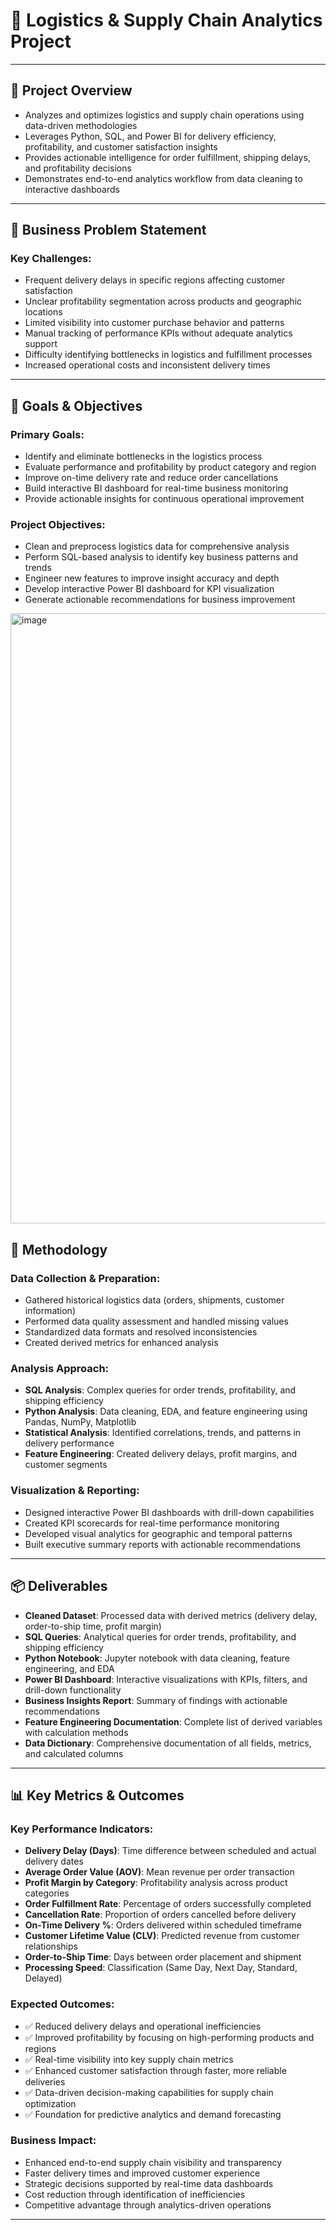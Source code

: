 # 🚚 Logistics & Supply Chain Analytics Project

---

## **📘 Project Overview**

- Analyzes and optimizes logistics and supply chain operations using data-driven methodologies
- Leverages Python, SQL, and Power BI for delivery efficiency, profitability, and customer satisfaction insights
- Provides actionable intelligence for order fulfillment, shipping delays, and profitability decisions
- Demonstrates end-to-end analytics workflow from data cleaning to interactive dashboards

---

## **🧩 Business Problem Statement**

### **Key Challenges:**
- Frequent delivery delays in specific regions affecting customer satisfaction
- Unclear profitability segmentation across products and geographic locations
- Limited visibility into customer purchase behavior and patterns
- Manual tracking of performance KPIs without adequate analytics support
- Difficulty identifying bottlenecks in logistics and fulfillment processes
- Increased operational costs and inconsistent delivery times

---

## **🎯 Goals & Objectives**

### **Primary Goals:**
- Identify and eliminate bottlenecks in the logistics process
- Evaluate performance and profitability by product category and region
- Improve on-time delivery rate and reduce order cancellations
- Build interactive BI dashboard for real-time business monitoring
- Provide actionable insights for continuous operational improvement

### **Project Objectives:**
- Clean and preprocess logistics data for comprehensive analysis
- Perform SQL-based analysis to identify key business patterns and trends
- Engineer new features to improve insight accuracy and depth
- Develop interactive Power BI dashboard for KPI visualization
- Generate actionable recommendations for business improvement

<img width="2148" height="976" alt="image" src="https://github.com/user-attachments/assets/26a78947-59e1-4ce1-bf5a-a0ad36690a23" />


## **🔬 Methodology**

### **Data Collection & Preparation:**
- Gathered historical logistics data (orders, shipments, customer information)
- Performed data quality assessment and handled missing values
- Standardized data formats and resolved inconsistencies
- Created derived metrics for enhanced analysis

### **Analysis Approach:**
- **SQL Analysis**: Complex queries for order trends, profitability, and shipping efficiency
- **Python Analysis**: Data cleaning, EDA, and feature engineering using Pandas, NumPy, Matplotlib
- **Statistical Analysis**: Identified correlations, trends, and patterns in delivery performance
- **Feature Engineering**: Created delivery delays, profit margins, and customer segments

### **Visualization & Reporting:**
- Designed interactive Power BI dashboards with drill-down capabilities
- Created KPI scorecards for real-time performance monitoring
- Developed visual analytics for geographic and temporal patterns
- Built executive summary reports with actionable recommendations

---

## **📦 Deliverables**

- **Cleaned Dataset**: Processed data with derived metrics (delivery delay, order-to-ship time, profit margin)
- **SQL Queries**: Analytical queries for order trends, profitability, and shipping efficiency
- **Python Notebook**: Jupyter notebook with data cleaning, feature engineering, and EDA
- **Power BI Dashboard**: Interactive visualizations with KPIs, filters, and drill-down functionality
- **Business Insights Report**: Summary of findings with actionable recommendations
- **Feature Engineering Documentation**: Complete list of derived variables with calculation methods
- **Data Dictionary**: Comprehensive documentation of all fields, metrics, and calculated columns

---

## **📊 Key Metrics & Outcomes**

### **Key Performance Indicators:**
- **Delivery Delay (Days)**: Time difference between scheduled and actual delivery dates
- **Average Order Value (AOV)**: Mean revenue per order transaction
- **Profit Margin by Category**: Profitability analysis across product categories
- **Order Fulfillment Rate**: Percentage of orders successfully completed
- **Cancellation Rate**: Proportion of orders cancelled before delivery
- **On-Time Delivery %**: Orders delivered within scheduled timeframe
- **Customer Lifetime Value (CLV)**: Predicted revenue from customer relationships
- **Order-to-Ship Time**: Days between order placement and shipment
- **Processing Speed**: Classification (Same Day, Next Day, Standard, Delayed)

### **Expected Outcomes:**
- ✅ Reduced delivery delays and operational inefficiencies
- ✅ Improved profitability by focusing on high-performing products and regions
- ✅ Real-time visibility into key supply chain metrics
- ✅ Enhanced customer satisfaction through faster, more reliable deliveries
- ✅ Data-driven decision-making capabilities for supply chain optimization
- ✅ Foundation for predictive analytics and demand forecasting

### **Business Impact:**
- Enhanced end-to-end supply chain visibility and transparency
- Faster delivery times and improved customer experience
- Strategic decisions supported by real-time data dashboards
- Cost reduction through identification of inefficiencies
- Competitive advantage through analytics-driven operations

---


